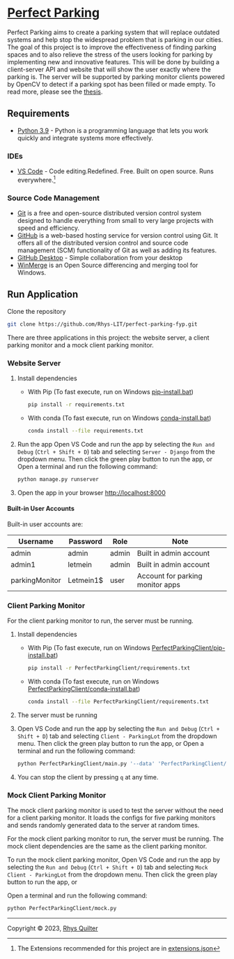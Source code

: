 
# [Perfect Parking](https://github.com/Rhys-LIT/perfect-parking-fyp/)

Perfect Parking aims to create a parking system that will replace outdated systems and help stop the widespread problem that is parking in our cities. The goal of this project is to improve the effectiveness of finding parking spaces and to also relieve the stress of the users looking for parking by implementing new and innovative features. This will be done by building a client-server API and website that will show the user exactly where the parking is. The server will be supported by parking monitor clients powered by OpenCV to detect if a parking spot has been filled or made empty. To read more, please see the [thesis](./docs/thesis.pdf).

## Requirements

- [Python 3.9](https://www.python.org/downloads/) - Python is a programming language that lets you work quickly and integrate systems more effectively.

### IDEs

- [VS Code](https://code.visualstudio.com/) - Code editing.Redefined. Free. Built on open source. Runs everywhere.[^vs-code]

[^vs-code]: The Extensions recommended for this project are in [extensions.json](./.vscode/extensions.json)

### Source Code Management

- [Git](https://git-scm.com/) is a free and open-source distributed version control system designed to handle everything from small to very large projects with speed and efficiency.
- [GitHub](https://www.github.com) is a web-based hosting service for version control using Git. It offers all of the distributed version control and source code management (SCM) functionality of Git as well as adding its features.
- [GitHub Desktop](https://desktop.github.com/) - Simple collaboration from your desktop
- [WinMerge](https://winmerge.org/) is an Open Source differencing and merging tool for Windows.

## Run Application

Clone the repository

```bash
git clone https://github.com/Rhys-LIT/perfect-parking-fyp.git
```

There are three applications in this project: the website server, a client parking monitor and a mock client parking monitor.

### Website Server

1. Install dependencies
    - With Pip (To fast execute, run on Windows [pip-install.bat](./pip-install.bat))

        ```bash
        pip install -r requirements.txt
        ```

    - With conda (To fast execute, run on Windows [conda-install.bat](./conda-install.bat))

        ```bash
        conda install --file requirements.txt
        ```

2. Run the app
    Open VS Code and run the app by selecting the `Run and Debug` (`Ctrl + Shift + D`) tab and selecting `Server - Django` from the dropdown menu. Then click the green play button to run the app, or
    Open a terminal and run the following command:

    ```bash
    python manage.py runserver
    ```

3. Open the app in your browser
    <http://localhost:8000>

#### Built-in User Accounts

Built-in user accounts are:

| Username       | Password  | Role  | Note                             |
|----------------|-----------|-------|----------------------------------|
| admin          | admin     | admin | Built in admin account           |
| admin1         | letmein   | admin | Built in admin account           |
| parkingMonitor | Letmein1$ | user  | Account for parking monitor apps |

### Client Parking Monitor

For the client parking monitor to run, the server must be running.

1. Install dependencies
    - With Pip (To fast execute, run on Windows [PerfectParkingClient/pip-install.bat](./PerfectParkingClient/pip-install.bat))

        ```bash
        pip install -r PerfectParkingClient/requirements.txt
        ```

    - With conda (To fast execute, run on Windows [PerfectParkingClient/conda-install.bat](./PerfectParkingClient/conda-install.bat))

        ```bash
        conda install --file PerfectParkingClient/requirements.txt
        ```

2. The server must be running
3. Open VS Code and run the app by selecting the `Run and Debug` (`Ctrl + Shift + D`) tab and selecting `Client - ParkingLot` from the dropdown menu. Then click the green play button to run the app, or
    Open a terminal and run the following command:

    ```bash
    python PerfectParkingClient/main.py '--data' 'PerfectParkingClient/data/coordinates_1.yml' '--video' 'PerfectParkingClient/videos/parking_lot_1.mp4' '--start-frame' '400'
    ```

4. You can stop the client by pressing `q` at any time.

### Mock Client Parking Monitor

The mock client parking monitor is used to test the server without the need for a client parking monitor.  It loads the configs for five parking monitors and sends randomly generated data to the server at random times.

For the mock client parking monitor to run, the server must be running. The mock client dependencies are the same as the client parking monitor.

To run the mock client parking monitor, Open VS Code and run the app by selecting the `Run and Debug` (`Ctrl + Shift + D`) tab and selecting `Mock Client - ParkingLot` from the dropdown menu. Then click the green play button to run the app, or

Open a terminal and run the following command:

```bash
python PerfectParkingClient/mock.py
```

---
Copyright &copy; 2023, [Rhys Quilter](https://github.com/rhys-lit)
